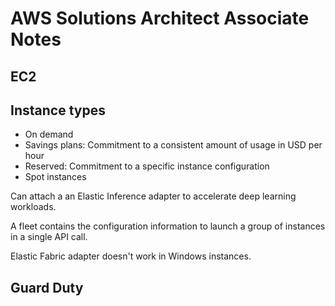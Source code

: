 # AWS Solutions Architect Associate Notes

## EC2

## Instance types

- On demand
- Savings plans: Commitment to a consistent amount of usage in USD per hour
- Reserved: Commitment to a specific instance configuration
- Spot instances

Can attach a an Elastic Inference adapter to accelerate deep learning workloads.

A fleet contains the configuration information to launch a group of instances in a single API call.

Elastic Fabric adapter doesn't work in Windows instances.

## Guard Duty

